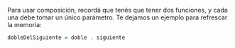 Para usar composición, recordá que tenés que tener dos funciones, y cada una debe tomar un único parámetro. Te dejamos un ejemplo para refrescar la memoria: 

```haskell
dobleDelSiguiente = doble . siguiente
```